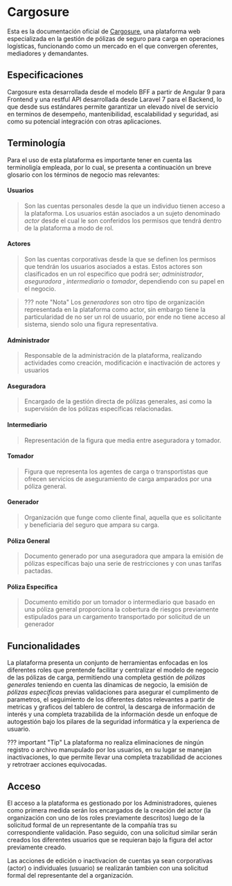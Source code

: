# Cargosure

Esta es la documentación oficial de [Cargosure](https://www.cargosure.co), una plataforma web especializada en la gestión de pólizas de seguro para carga en operaciones logísticas, funcionando como un mercado en el que convergen oferentes, mediadores y demandantes.

## Especificaciones

Cargosure esta desarrollada desde el modelo BFF a partir de Angular 9 para Frontend y una restful API desarrollada desde Laravel 7 para el Backend, lo que desde sus estándares permite garantizar un elevado nivel de servicio  en terminos de desempeño, mantenibilidad, escalabilidad y seguridad, asi como su potencial integración con otras aplicaciones.

## Terminología

Para el uso de esta plataforma es importante tener en cuenta las terminoligía empleada, por lo cual, se presenta a continuación un breve glosario con los términos de negocio mas relevantes:

#### Usuarios

>Son las cuentas personales desde la que un individuo tienen acceso a la plataforma. Los usuarios están asociados a un sujeto denominado *actor* desde el cual le son conferidos los permisos que tendrá dentro de la plataforma a modo de rol.

#### Actores

 > Son las cuentas corporativas desde la que se definen los permisos que tendrán los usuarios asociados a estas. Estos actores son clasificados en un rol especifico que podrá ser; *administrador*, *aseguradora* , *intermediario* o *tomador*, dependiendo con su papel en el negocio.

 >??? note "Nota"
    Los *generadores* son otro tipo de organización representada en la plataforma como actor, sin embargo tiene la particularidad de no ser un rol de usuario, por ende no tiene acceso al sistema, siendo solo una figura representativa.


#### Administrador

> Responsable de la administración de la plataforma, realizando actividades como creación, modificación e inactivación de actores y usuarios

#### Aseguradora

> Encargado de la gestión directa de pólizas generales, asi como la supervisión de los pólizas específicas relacionadas. 

#### Intermediario

> Representación de la figura que media entre aseguradora y  tomador.


#### Tomador

> Figura que representa los agentes de carga o transportistas que ofrecen servicios de aseguramiento de carga amparados por una póliza general. 

#### Generador

> Organización que funge como cliente final, aquella que es solicitante y beneficiaria del seguro que ampara su carga.

#### Póliza General

> Documento generado por una aseguradora que ampara la emisión de pólizas específicas bajo una serie de restricciones y con unas tarífas pactadas.

#### Póliza Específica

> Documento emitido por un tomador o intermediario que basado en una póliza general proporciona la cobertura de riesgos previamente estipulados para un cargamento transportado por solicitud de un generador

## Funcionalidades

La plataforma presenta un conjunto de herramientas enfocadas en los diferentes roles que prentende facilitar y centralizar el modelo de negocio de las pólizas de carga, permitiendo una completa gestión de *pólizas generales* teniendo en cuenta las dínamicas de negocio, la emisión de *pólizas específicas* previas validaciones para asegurar el cumplimento de parametros, el seguimiento de los diferentes datos relevantes a partir de metricas y graficos del tablero de control, la descarga de información de interés y una completa trazabilida de la información desde un enfoque de autogestión bajo los pilares de la seguridad informática y la experienca de usuario. 

??? important "Tip"
    La plataforma no realiza eliminaciones de ningún registro o archivo manupulado por los usuarios, en su lugar se manejan inactivaciones, lo que permite llevar una completa trazabilidad de acciones y retrotraer acciones equivocadas. 

## Acceso

El acceso a la plataforma es gestionado por los Administradores, quienes como primera medida serán los encargados de la creación del actor (la organización con uno de los roles previamente descritos) luego de la solicitud formal de un representante de la compañía tras su correspondiente validación. Paso seguido, con una solicitud similar serán creados los diferentes usuarios que se requieran bajo la figura del actor previamente creado.

Las acciones de edición o inactivacion de cuentas ya sean corporativas (actor) o individuales (usuario) se realizarán tambien con una solicitud formal del representante del a organización.
